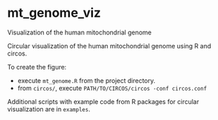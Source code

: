 # mt_genome_viz

Visualization of the human mitochondrial genome

Circular visualization of the human mitochondrial genome using R and circos. 

To create the figure:
* execute `mt_genome.R` from the project directory.
* from `circos/`, execute `PATH/TO/CIRCOS/circos -conf circos.conf`

Additional scripts with example code from R packages for circular visualization are in `examples`.

